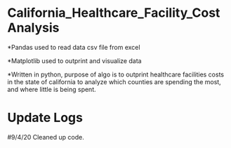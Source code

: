 # California_Healthcare_Facility_CostAnalysis


*Pandas used to read data csv file from excel

*Matplotlib used to outprint and visualize data

*Written in python, purpose of algo is to outprint healthcare facilities costs in the state of california to analyze which counties are spending the most, and where little is being spent.


# Update Logs

#9/4/20 Cleaned up code.
